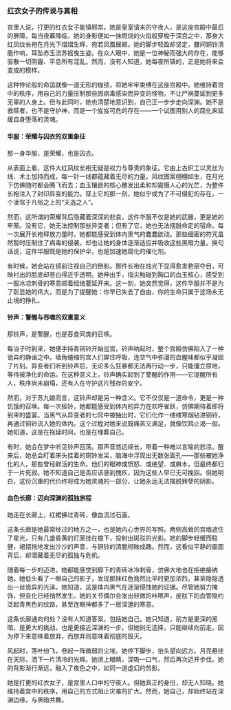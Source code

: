 ### 红衣女子的传说与真相

宫里人说，打更的红衣女子能镇邪祟。她是皇室请来的守夜人，是这座宫殿中最后的屏障。每当夜幕降临，她的身影便如一抹燃烧的火焰般穿梭于深宫之中，那身大红凤纹长袍在月光下熠熠生辉，宛若凤凰展翅。她的脚步轻盈却坚定，腰间铜铃清脆作响，耳坠赤玉流苏摇曳生姿。在众人眼中，她是一位神秘而强大的存在，能够驱散一切阴霾、平息所有混乱。然而，没有人知道，她每夜所镇的，正是她将来会变成的模样。

这种悖论般的命运就像一道无形的枷锁，将她牢牢束缚在这座宫殿中。她维持着宫中的秩序，用自己的力量压制那些因病毒感染而异变的怪物，不让尸祸蔓延到更多无辜的人身上。但与此同时，她也清楚地意识到，自己正一步步走向深渊。她不是救赎者，也不是守护神，而是一个岌岌可危的存在——一个试图用别人的腐化来延缓自身堕落的灵魂。

#### 华服：荣耀与囚衣的双重象征

那一身华服，是荣耀，也是囚衣。

从表面上看，这件大红凤纹长袍无疑是权力与尊贵的象征。它由上古织工以灵丝为线、术士加持而成，每一针一线都蕴藏着无尽的力量。凤纹图案栩栩如生，在月光下仿佛随时都会腾飞而去；血玉镶嵌的核心散发出柔和却震慑人心的光芒，为整件长袍注入了封印异变的能力。穿上它的那一刻，她似乎成为了不可侵犯的存在，一个凌驾于凡俗之上的“天选之人”。

然而，这所谓的荣耀背后隐藏着深深的悲哀。这件华服不仅是她的武器，更是她的牢笼。没有它，她无法控制那些异变者；但有了它，她也无法摆脱命定的宿命。每一次展开长袍释放力量时，她都能感受到体内黑气的蠢蠢欲动。那些细密的符咒虽然暂时压制住了病毒的侵袭，却也让她的身体逐渐适应并吸收这些黑暗力量。换句话说，这件华服既是她的保护伞，也是加速她腐化的催化剂。

有时候，她会站在镜前注视自己的倒影。那件长袍在烛光下显得愈发艳丽夺目，可映衬出的脸庞却苍白得近乎透明。她伸出手，指尖触碰到胸口的血玉核心，感受到一股冰凉刺骨的寒意顺着经络蔓延开来。这一刻，她突然觉得，这件华服并不是为了彰显她的伟大，而是为了提醒她：你早已失去了自由，你的生命只属于这场永无止境的挣扎。

#### 铃声：警醒与吞噬的双重意义

那铃声，是警醒，也是吞食同类的召唤。

每当子时到来，她便手持青铜铃开始巡宫。铃声响起时，整个宫殿仿佛陷入了一种诡异的静谧之中。墙角蜷缩的宫人们屏住呼吸，连空气中弥漫的血腥味都似乎凝固了片刻。异变者们听到铃声后，无论多么狂暴都无法再行动一步，只能僵立原地，等待被净化的命运。在这种意义上，铃声确实起到了警醒的作用——它提醒所有人，秩序尚未崩塌，还有人在守护这片残存的安宁。

然而，对于苏九娘而言，这铃声却是另一种含义。它不仅仅是一道命令，更是一种饥饿的召唤。每一次摇铃，她都能感受到体内的异力在欢呼雀跃，仿佛期待着即将到来的盛宴。当黑气从异变者的七窍中被抽出时，它们化作一缕缕寒烟钻进铜铃，再通过铜铃流入她的体内。这个过程对她来说既痛苦又满足，就像饮鸩止渴一般。她知道，这是在拖延时间，也是在埋葬自己。

有时，她会在梦中听见铃声回荡。那声音悠远绵长，带着一种难以言喻的悲凉。醒来后，她总会盯着床头挂着的铜铃发呆，脑海中浮现出无数张面孔——那些被她净化的人，那些曾经鲜活的生命。他们的眼神或愤怒、或绝望、或麻木，但最终都归于一片死寂。她不知道自己是否应该感到愧疚，因为这些人早已无可挽回。但她明白，这份沉重的代价终将成为她灵魂的一部分，让她永远无法摆脱罪孽的阴影。

#### 血色长廊：迈向深渊的孤独旅程

她走在长廊上，红裙拂过青砖，像血流过石面。

这条长廊是她最常经过的地方之一，也是她内心世界的写照。两侧高耸的宫墙遮住了星光，只有几盏昏黄的灯笼挂在檐下，投射出斑驳的光影。她的脚步轻缓而稳健，裙摆拖地发出沙沙的声音，与铜铃的清脆相映成趣。然而，这看似平静的画面背后，却潜藏着无尽的孤独与危机。

随着每一步的迈进，她都能感觉到脚下的青砖冰冷刺骨，仿佛大地也在拒绝接纳她。她低头看了一眼自己的影子，发现那抹红色竟然比平时更加浓烈，甚至隐隐透出一丝诡异的光泽。她知道，这是体内黑气在逐渐侵蚀她的证据。尽管她努力掩饰，但变化已经悄然发生。她的关节偶尔会发出轻微的咔嚓声，皮肤下的血管隐约泛起青黑色的纹路，甚至连眼神都多了一层深邃的寒意。

这条长廊通向何处？没有人知道答案，包括她自己。她只知道，前方是更深的黑暗，是更大的挑战，也是更接近深渊的一步。但她别无选择，只能继续向前走。因为停下来意味着放弃，而放弃则意味着彻底的毁灭。

风起时，落叶纷飞，卷起一阵微弱的尘埃。她停下脚步，抬头望向远方。月亮悬挂在天际，洒下一片清冷的光辉。她闭上眼睛，深吸一口气，然后再次迈开步伐。她的背影渐行渐远，融入了夜色之中，如同一道虚幻的剪影。

她是打更的红衣女子，是宫里人口中的守夜人。但她真正的身份，却无人知晓。她维持着宫中的秩序，用自己的方式阻止灾难的扩大。然而，她自己，却始终站在深渊边缘，与黑暗共舞。